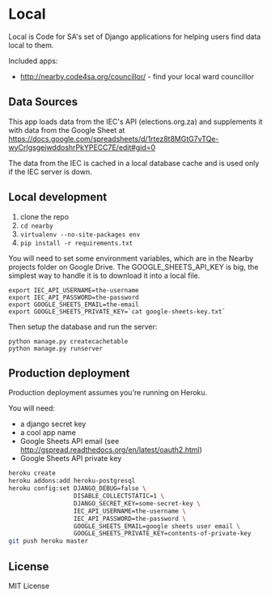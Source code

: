 Local
=====

Local is Code for SA's set of Django applications for helping users find
data local to them.

Included apps:

* http://nearby.code4sa.org/councillor/ - find your local ward councillor

Data Sources
------------

This app loads data from the IEC's API (elections.org.za) and supplements
it with data from the Google Sheet at https://docs.google.com/spreadsheets/d/1rtez8t8MGtG7vTQe-wyCrIgsgejwddoshrPkYPECC7E/edit#gid=0

The data from the IEC is cached in a local database cache and is used only
if the IEC server is down.

Local development
-----------------

1. clone the repo
2. ``cd nearby``
2. ``virtualenv --no-site-packages env``
3. ``pip install -r requirements.txt``

You will need to set some environment variables, which are in the Nearby projects folder
on Google Drive. The GOOGLE_SHEETS_API_KEY is big, the simplest way to handle it is to
download it into a local file.

```
export IEC_API_USERNAME=the-username
export IEC_API_PASSWORD=the-password
export GOOGLE_SHEETS_EMAIL=the-email
export GOOGLE_SHEETS_PRIVATE_KEY=`cat google-sheets-key.txt`
```

Then setup the database and run the server:

```
python manage.py createcachetable
python manage.py runserver
```


Production deployment
---------------------

Production deployment assumes you're running on Heroku.

You will need:

* a django secret key
* a cool app name
* Google Sheets API email (see http://gspread.readthedocs.org/en/latest/oauth2.html)
* Google Sheets API private key

```bash
heroku create
heroku addons:add heroku-postgresql
heroku config:set DJANGO_DEBUG=false \
                  DISABLE_COLLECTSTATIC=1 \
                  DJANGO_SECRET_KEY=some-secret-key \
                  IEC_API_USERNAME=the-username \
                  IEC_API_PASSWORD=the-password \
                  GOOGLE_SHEETS_EMAIL=google sheets user email \
                  GOOGLE_SHEETS_PRIVATE_KEY=contents-of-private-key
git push heroku master
```

License
-------

MIT License
